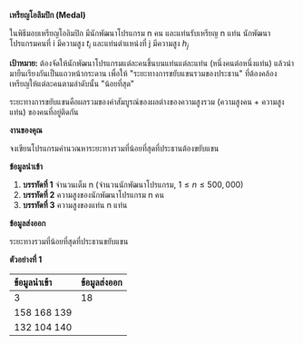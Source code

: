 **เหรียญโอลิมปิก (Medal)**

ในพิธีมอบเหรียญโอลิมปิก มีนักพัฒนาโปรแกรม n คน และแท่นรับเหรียญ n แท่น นักพัฒนาโปรแกรมคนที่ i มีความสูง $t_i$ และแท่นตำแหน่งที่ j มีความสูง $h_j$

**เป้าหมาย:**
ต้องจัดให้นักพัฒนาโปรแกรมแต่ละคนขึ้นบนแท่นแต่ละแท่น (หนึ่งคนต่อหนึ่งแท่น) แล้วนำมายืนเรียงกันเป็นแถวหน้ากระดาน เพื่อให้ "ระยะทางการขยับแขนรวมของประธาน" ที่ต้องคล้องเหรียญให้แต่ละคนตามลำดับนั้น "น้อยที่สุด"

ระยะทางการขยับแขนคือผลรวมของค่าสัมบูรณ์ของผลต่างของความสูงรวม (ความสูงคน + ความสูงแท่น) ของคนที่อยู่ติดกัน

**งานของคุณ**

จงเขียนโปรแกรมคำนวณหาระยะทางรวมที่น้อยที่สุดที่ประธานต้องขยับแขน

**ข้อมูลนำเข้า**

1.  **บรรทัดที่ 1** จำนวนเต็ม n (จำนวนนักพัฒนาโปรแกรม, $1 \le n \le 500,000$)
2.  **บรรทัดที่ 2** ความสูงของนักพัฒนาโปรแกรม n คน
3.  **บรรทัดที่ 3** ความสูงของแท่น n แท่น

**ข้อมูลส่งออก**

ระยะทางรวมที่น้อยที่สุดที่ประธานขยับแขน

**ตัวอย่างที่ 1**

| ข้อมูลนำเข้า | ข้อมูลส่งออก |
| :--- | :--- |
| 3 | 18 |
| 158 168 139 | |
| 132 104 140 | |